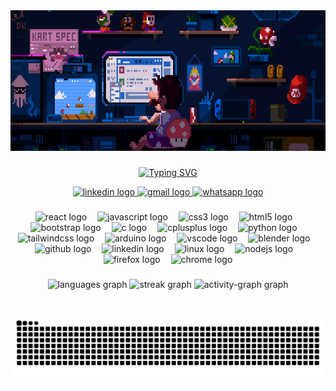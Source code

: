 <div align="center">
  <img height="225" src="bck.gif"  />
</div>

###

<div align="center">

[![Typing SVG](https://readme-typing-svg.herokuapp.com?font=Source+Code+Pro&weight=700&size=28&pause=1000&color=002B62&center=true&vCenter=true&random=false&width=435&lines=Hii+%F0%9F%91%8B%2C+I'm+Piyush)](https://git.io/typing-svg)




<div align="center">
  <a href="https://www.linkedin.com/in/piyush4444/" target="_blank">
    <img src="https://img.shields.io/static/v1?message=LinkedIn&logo=linkedin&label=&color=0077B5&logoColor=white&labelColor=&style=flat" height="34" alt="linkedin logo"  />
  </a>
  <a href="guptapiyush4444@gmail.com" target="_blank">
    <img src="https://img.shields.io/static/v1?message=Gmail&logo=gmail&label=&color=D14836&logoColor=white&labelColor=&style=flat" height="34" alt="gmail logo"  />
  </a>
  <a href="https://api.whatsapp.com/send?phone=919607349454" target="_blank">
    <img src="https://img.shields.io/static/v1?message=Whatsapp&logo=whatsapp&label=&color=25D366&logoColor=white&labelColor=&style=flat" height="34" alt="whatsapp logo"  />
  </a>
</div>

###

<p align="center"></p>

###

<div align="center">
  <img src="https://cdn.jsdelivr.net/gh/devicons/devicon/icons/react/react-original.svg" height="34" alt="react logo"  />
  <img width="9" />
  <img src="https://cdn.jsdelivr.net/gh/devicons/devicon/icons/javascript/javascript-original.svg" height="34" alt="javascript logo"  />
  <img width="9" />
  <img src="https://cdn.jsdelivr.net/gh/devicons/devicon/icons/css3/css3-original.svg" height="34" alt="css3 logo"  />
  <img width="9" />
  <img src="https://cdn.jsdelivr.net/gh/devicons/devicon/icons/html5/html5-original.svg" height="34" alt="html5 logo"  />
  <img width="9" />
  <img src="https://cdn.jsdelivr.net/gh/devicons/devicon/icons/bootstrap/bootstrap-original.svg" height="34" alt="bootstrap logo"  />
  <img width="9" />
  <img src="https://cdn.jsdelivr.net/gh/devicons/devicon/icons/c/c-original.svg" height="34" alt="c logo"  />
  <img width="9" />
  <img src="https://cdn.jsdelivr.net/gh/devicons/devicon/icons/cplusplus/cplusplus-original.svg" height="34" alt="cplusplus logo"  />
  <img width="9" />
  <img src="https://cdn.jsdelivr.net/gh/devicons/devicon/icons/python/python-original.svg" height="34" alt="python logo"  />
  <img width="9" />
  <img src="https://cdn.jsdelivr.net/gh/devicons/devicon/icons/tailwindcss/tailwindcss-original-wordmark.svg" height="34" alt="tailwindcss logo"  />
  <img width="9" />
  <img src="https://cdn.jsdelivr.net/gh/devicons/devicon/icons/arduino/arduino-original.svg" height="34" alt="arduino logo"  />
  <img width="9" />
  <img src="https://cdn.jsdelivr.net/gh/devicons/devicon/icons/vscode/vscode-original.svg" height="34" alt="vscode logo"  />
  <img width="9" />
  <img src="https://cdn.jsdelivr.net/gh/devicons/devicon/icons/blender/blender-original.svg" height="34" alt="blender logo"  />
  <img width="9" />
  <img src="https://cdn.jsdelivr.net/gh/devicons/devicon/icons/github/github-original.svg" height="34" alt="github logo"  />
  <img width="9" />
  <img src="https://cdn.jsdelivr.net/gh/devicons/devicon/icons/linkedin/linkedin-original.svg" height="34" alt="linkedin logo"  />
  <img width="9" />
  <img src="https://cdn.jsdelivr.net/gh/devicons/devicon/icons/linux/linux-original.svg" height="34" alt="linux logo"  />
  <img width="9" />
  <img src="https://cdn.jsdelivr.net/gh/devicons/devicon/icons/nodejs/nodejs-original.svg" height="34" alt="nodejs logo"  />
  <img width="9" />
  <img src="https://cdn.jsdelivr.net/gh/devicons/devicon/icons/firefox/firefox-original.svg" height="34" alt="firefox logo"  />
  <img width="9" />
  <img src="https://cdn.jsdelivr.net/gh/devicons/devicon/icons/chrome/chrome-original.svg" height="34" alt="chrome logo"  />
</div>

###

<p align="center"></p>

###

<div align="center">
  <img src="https://github-readme-stats.vercel.app/api/top-langs?username=Piyush4444&locale=en&hide_title=false&layout=compact&card_width=320&langs_count=3&theme=radical&hide_border=false&order=2" height="157" alt="languages graph"  />
  <img src="https://streak-stats.demolab.com?user=Piyush4444&locale=en&mode=daily&theme=radical&hide_border=false&border_radius=5&order=3" height="157" alt="streak graph"  />
  <img src="https://github-readme-activity-graph.vercel.app/graph?username=Piyush4444&radius=16&theme=redical&area=true&order=5&custom_title=Activity" height="268" alt="activity-graph graph"  />
</div>

###

<p align="center"></p>

###

<p align="center"></p>

###

<br clear="both">

<img src="https://raw.githubusercontent.com/Piyush4444/Piyush4444/output/snake.svg" alt="Snake animation" />

###

<p align="left"></p>

###

<p align="left"></p>

###
